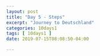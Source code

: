 ```yaml
---
layout: post
title: "Day 5 - Steps"
excerpt: "Journey to Deutschland"
categories: 10days1
tags: [ 10days1 ]
date: 2019-07-15T08:08:50-04:00

---
```

